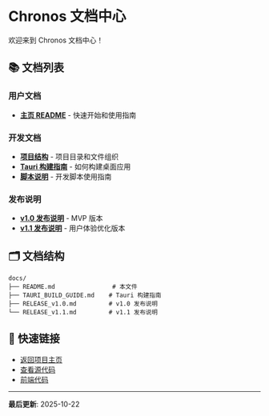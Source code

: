 # Chronos 文档中心

欢迎来到 Chronos 文档中心！

## 📚 文档列表

### 用户文档
- **[主页 README](../README.md)** - 快速开始和使用指南

### 开发文档
- **[项目结构](../PROJECT_STRUCTURE.md)** - 项目目录和文件组织
- **[Tauri 构建指南](./TAURI_BUILD_GUIDE.md)** - 如何构建桌面应用
- **[脚本说明](../scripts/README.md)** - 开发脚本使用指南

### 发布说明
- **[v1.0 发布说明](./RELEASE_v1.0.md)** - MVP 版本
- **[v1.1 发布说明](./RELEASE_v1.1.md)** - 用户体验优化版本

## 🗂️ 文档结构

```
docs/
├── README.md                # 本文件
├── TAURI_BUILD_GUIDE.md    # Tauri 构建指南
├── RELEASE_v1.0.md         # v1.0 发布说明
└── RELEASE_v1.1.md         # v1.1 发布说明
```

## 🔗 快速链接

- [返回项目主页](../README.md)
- [查看源代码](../backend)
- [前端代码](../frontend)

---

**最后更新**: 2025-10-22
